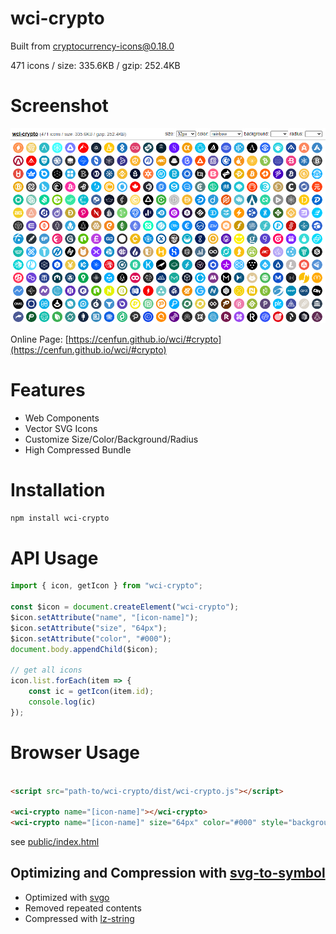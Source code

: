 # wci-crypto
Built from [cryptocurrency-icons@0.18.0](https://github.com/spothq/cryptocurrency-icons)  

471 icons / size: 335.6KB / gzip: 252.4KB  



# Screenshot
![screenshot](public/screenshot.png)

Online Page: [https://cenfun.github.io/wci/#crypto](https://cenfun.github.io/wci/#crypto)

# Features
* Web Components
* Vector SVG Icons 
* Customize Size/Color/Background/Radius
* High Compressed Bundle
# Installation
```sh
npm install wci-crypto
```
# API Usage
```js
import { icon, getIcon } from "wci-crypto";

const $icon = document.createElement("wci-crypto");
$icon.setAttribute("name", "[icon-name]");
$icon.setAttribute("size", "64px");
$icon.setAttribute("color", "#000");
document.body.appendChild($icon);

// get all icons
icon.list.forEach(item => {
    const ic = getIcon(item.id);
    console.log(ic)
});
```
# Browser Usage
```html

<script src="path-to/wci-crypto/dist/wci-crypto.js"></script>

<wci-crypto name="[icon-name]"></wci-crypto>
<wci-crypto name="[icon-name]" size="64px" color="#000" style="background:#f5f5f5;"></wci-crypto>
```
see [public/index.html](public/index.html)

## Optimizing and Compression with [svg-to-symbol](https://github.com/cenfun/svg-to-symbol)
* Optimized with [svgo](https://github.com/svg/svgo)
* Removed repeated contents
* Compressed with [lz-string](https://github.com/pieroxy/lz-string)